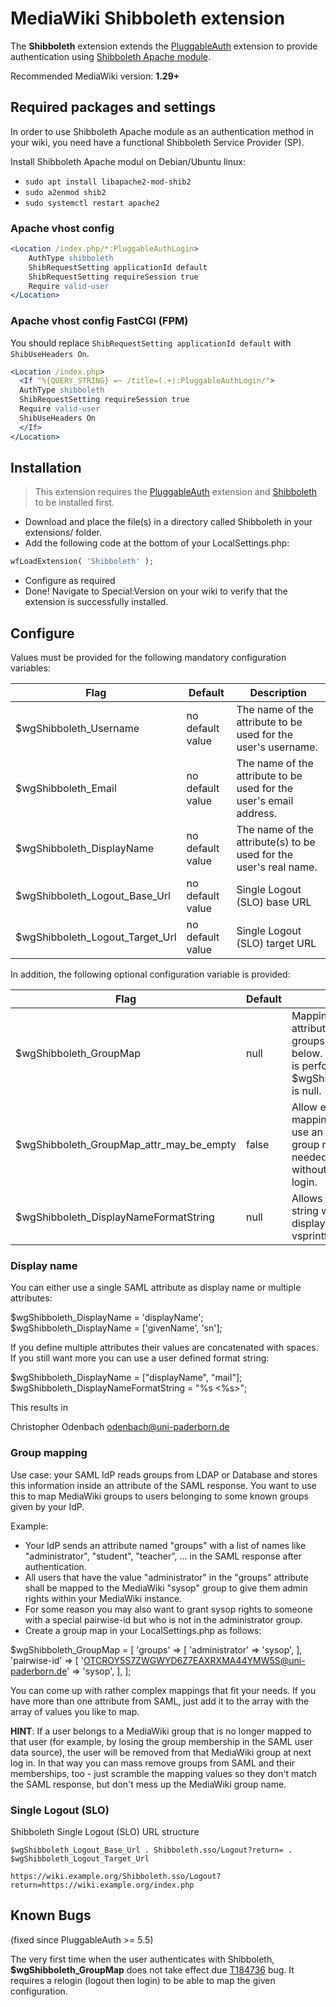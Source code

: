 # MediaWiki Shibboleth extension

The **Shibboleth** extension extends the [PluggableAuth](https://www.mediawiki.org/wiki/Extension:PluggableAuth) extension to provide authentication using [Shibboleth Apache module](https://wiki.shibboleth.net/confluence/display/SHIB2/NativeSPApacheConfig).

Recommended MediaWiki version: **1.29+**

## Required packages and settings

In order to use Shibboleth Apache module as an authentication method in your wiki, you need have a functional Shibboleth Service Provider (SP).

Install Shibboleth Apache modul on Debian/Ubuntu linux:

* `sudo apt install libapache2-mod-shib2`
* `sudo a2enmod shib2`
* `sudo systemctl restart apache2`

### Apache vhost config

```apache
<Location /index.php/*:PluggableAuthLogin>
	AuthType shibboleth
	ShibRequestSetting applicationId default
	ShibRequestSetting requireSession true
	Require valid-user
</Location>
```

### Apache vhost config FastCGI (FPM)

You should replace `ShibRequestSetting applicationId default` with `ShibUseHeaders On`.

```apache
<Location /index.php>
  <If "%{QUERY_STRING} =~ /title=(.+):PluggableAuthLogin/">
  AuthType shibboleth
  ShibRequestSetting requireSession true
  Require valid-user
  ShibUseHeaders On
  </If>
</Location>
```

## Installation

> This extension requires the [PluggableAuth](https://www.mediawiki.org/wiki/Extension:PluggableAuth) extension and [Shibboleth](https://wiki.shibboleth.net/confluence/display/SHIB2/NativeSPConfiguration) to be installed first.

* Download and place the file(s) in a directory called Shibboleth in your extensions/ folder.
* Add the following code at the bottom of your LocalSettings.php:

```php
wfLoadExtension( 'Shibboleth' );
```

* Configure as required
* Done! Navigate to Special:Version on your wiki to verify that the extension is successfully installed.

## Configure

Values must be provided for the following mandatory configuration variables:

Flag | Default | Description
---- | ------- | -----------
$wgShibboleth_Username | no default value | The name of the attribute to be used for the user's username.
$wgShibboleth_Email | no default value | The name of the attribute to be used for the user's email address.
$wgShibboleth_DisplayName | no default value | The name of the attribute(s) to be used for the user's real name.
$wgShibboleth_Logout_Base_Url | no default value | Single Logout (SLO) base URL
$wgShibboleth_Logout_Target_Url | no default value | Single Logout (SLO) target URL

In addition, the following optional configuration variable is provided:

Flag | Default | Description
---- | ------- | -----------
$wgShibboleth_GroupMap | null | Mapping from SAML attributes to MediaWiki groups, see example below. No group mapping is performed if $wgShibboleth_GroupMap is null.
$wgShibboleth_GroupMap_attr_may_be_empty | false | Allow empty group mapping attribute. Is you use an entitlement for group mapping this is needed to enable people without any entitlement to login.
$wgShibboleth_DisplayNameFormatString | null | Allows a custom format string which creates the display name (see vsprintf())

### Display name
You can either use a single SAML attribute as display name or multiple attributes:

 $wgShibboleth_DisplayName = 'displayName';
 $wgShibboleth_DisplayName = ['givenName', 'sn'];

If you define multiple attributes their values are concatenated with spaces. If you still want more you can use a user defined format string:

 $wgShibboleth_DisplayName = ["displayName", "mail"];
 $wgShibboleth_DisplayNameFormatString = "%s &lt;%s&gt;";

This results in

 Christopher Odenbach <odenbach@uni-paderborn.de>


### Group mapping

Use case: your SAML IdP reads groups from LDAP or Database and stores this information inside an attribute of the SAML response. You want to use this to map MediaWiki groups to users belonging to some known groups given by your IdP.

Example:

* Your IdP sends an attribute named "groups" with a list of names like "administrator", "student", "teacher", ... in the SAML response after authentication.
* All users that have the value "administrator" in the "groups" attribute shall be mapped to the MediaWiki "sysop" group to give them admin rights within your MediaWiki instance.
* For some reason you may also want to grant sysop rights to someone with a special pairwise-id but who is not in the administrator group.
* Create a group map in your LocalSettings.php as follows:

 $wgShibboleth_GroupMap = [
     'groups' => [
         'administrator' => 'sysop',
     ],
     'pairwise-id' => [
         'OTCROY5S7ZWGWYD6Z7EAXRXMA44YMW5S@uni-paderborn.de' => 'sysop',
     ],
 ];

You can come up with rather complex mappings that fit your needs. If you have more than one attribute from SAML, just add it to the array with the array of values you like to map.

**HINT**: If a user belongs to a MediaWiki group that is no longer mapped to that user (for example, by losing the group membership in the SAML user data source), the user will be removed from that MediaWiki group at next log in. In that way you can mass remove groups from SAML and their memberships, too - just scramble the mapping values so they don't match the SAML response, but don't mess up the MediaWiki group name.

### Single Logout (SLO)

Shibboleth Single Logout (SLO) URL structure

`$wgShibboleth_Logout_Base_Url . Shibboleth.sso/Logout?return= . $wgShibboleth_Logout_Target_Url`

`https://wiki.example.org/Shibboleth.sso/Logout?return=https://wiki.example.org/index.php`

## Known Bugs
(fixed since PluggableAuth >= 5.5)

The very first time when the user authenticates with Shibboleth, **$wgShibboleth_GroupMap** does not take effect due [T184736](https://phabricator.wikimedia.org/T184736) bug. It requires a relogin (logout then login) to be able to map the given configuration.
